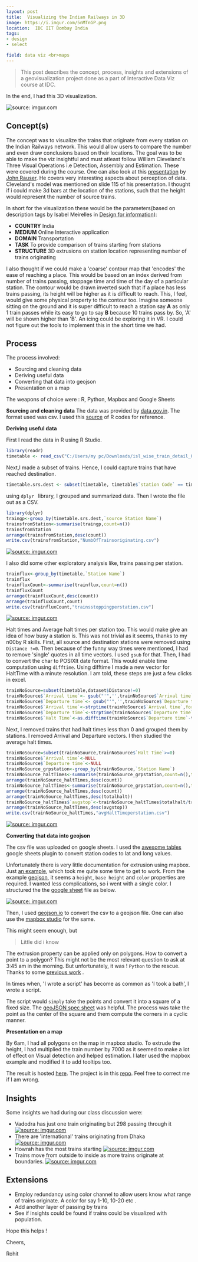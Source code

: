 ```yaml
---
layout: post
title:  Visualizing the Indian Railways in 3D
image: https://i.imgur.com/5nMTnGP.png
location:  IDC IIT Bombay India
tags:
- design
- select

field: data viz <br>maps
---
```


>This post describes the concept, process, insights and extensions of a geovisualization project done as a part of Interactive Data Viz course at IDC.

In the end, I had this 3D visualization.

<img src="https://i.imgur.com/5nMTnGP.png" title="source: imgur.com" />

Concept(s)
-------
The concept was to visualize the trains that originate from every station on the Indian Railways network. This would allow users to compare the number and even draw conclusions based on their locations. The goal was to be able to make the viz insightful and must atleast follow William Cleveland's Three Visual Operations i.e Detection, Assembly and Estimation. These were covered during the course. One can also look at this [presentation](https://www.slideshare.net/JohnRauser/how-humans-see-data) by [John Rauser](https://www.linkedin.com/in/jrauser/). He covers very interesting aspects about perception of data. Cleveland's model was mentioned on slide 115 of his presentation. I thought if i could make 3d bars at the location of the stations, such that the height would represent the number of source trains.

In short for the visualization these would be the parameters(based on description tags by Isabel Meirelles in [Design for information](http://isabelmeirelles.com/book-design-for-information/)):

- **COUNTRY** India
- **MEDIUM** Online Interactive application
- **DOMAIN** Transportation
- **TASK** To provide comparison of trains starting from stations
- **STRUCTURE** 3D extrusions on station location representing number of trains originating


I also thought if we could make a 'coarse' contour map that 'encodes' the ease of reaching a place. This would be based on an index derived from number of trains passing, stoppage time and time of the day of a particular station. The contour would be drawn inverted such that if a place has less trains passing, its height will be higher as it is difficult to reach. This, I feel, would give some physical property to the contour too. Imagine someone sitting on the ground and it is super difficult to reach a station say **A** as only 1 train passes while its easy to go to say **B** because 10 trains pass by. So, 'A' will be shown higher than 'B'. An icing could be exploring it in VR. I could not figure out the tools to implement this in the short time we had.

Process
------
The process involved:

- Sourcing and cleaning data
- Deriving useful data
- Converting that data into geojson
- Presentation on a map

The weapons of choice were : R, Python, Mapbox and Google Sheets

**Sourcing and cleaning data**
The data was provided by [data.gov.in](https://data.gov.in/catalog/indian-railways-train-time-table-0). The format used was csv.
I used this [source](https://rstudio-pubs-static.s3.amazonaws.com/105630_ac3d5832cb8c4c98bbc7f85d84de4ec9.html) of R codes for reference.

**Deriving useful data**

First I read the data in R using R Studio.

```r
library(readr)
timetable <- read_csv("C:/Users/my pc/Downloads/isl_wise_train_detail_03082015_v1.csv")
```
Next,I made a subset of trains. Hence, I could capture trains that have reached destination.

```r
timetable.srs.dest <- subset(timetable, timetable$`station Code` == timetable$`Destination station Code`)
```

using ```dplyr ```  library, I grouped and summarized data. Then I wrote the file out as a CSV.

```r
library(dplyr)
traingp<-group_by(timetable.srs.dest,`source Station Name`)
trainsfromStation<-summarise(traingp,count=n())
trainsfromStation
arrange(trainsfromStation,desc(count))
write.csv(trainsfromStation,"NumbOfTrainsoriginating.csv")

```
<a href="https://imgur.com/SI78wWt"><img src="https://i.imgur.com/SI78wWt.png" title="source: imgur.com" /></a>

I also did some other exploratory analysis like, trains passing per station.

```r
trainflux<-group_by(timetable,`Station Name`)
trainflux
trainfluxCount<-summarise(trainflux,count=n())
trainfluxCount
arrange(trainfluxCount,desc(count))
arrange(trainfluxCount,count)
write.csv(trainfluxCount,"trainsstoppingperstation.csv")
```

<a href="https://imgur.com/D6cfV6H"><img src="https://i.imgur.com/D6cfV6H.png" title="source: imgur.com" /></a>

Halt times and Average halt times per station too. This would make give an idea of how busy a station is. This was not trivial as it seems, thanks to my n00by R skills. First, all source and destination stations were removed using ``` Distance !=0```. Then because of the funny way times were mentioned, I had to remove 'single' quotes in all time vectors. I used ```gsub``` for that. Then, I had to convert the char to POSIXlt date format. This would enable time computation using ```difftime```. Using difftime I made a new vector for HaltTime with a minute resolution. I am told, these steps are just a few clicks in excel.

```r
trainNoSource=subset(timetable,dataset$Distance!=0)
trainNoSource$`Arrival time`<- gsub("'",'',trainNoSource$`Arrival time`)
trainNoSource$`Departure time`<- gsub("'",'',trainNoSource$`Departure time`)
trainNoSource$`Arrival time`<-strptime(trainNoSource$`Arrival time`,format = ("%H:%M:%S"))
trainNoSource$`Departure time`<-strptime(trainNoSource$`Departure time`,format = ("%H:%M:%S"))
trainNoSource$`Halt Time`<-as.difftime(trainNoSource$`Departure time`-trainNoSource$`Arrival time`,format = "%H:%M:%S",units="mins")
```
Next, I removed trains that had halt times less than 0 and grouped them by stations. I removed Arrival and Departure vectors. I then studied the average halt times.

```r
trainNoSource=subset(trainNoSource,trainNoSource$`Halt Time`>=0)
trainNoSource$`Arrival time`<-NULL
trainNoSource$`Departure time`<-NULL
trainNoSource_grpstation<-group_by(trainNoSource,`Station Name`)
trainNoSource_haltTimes<-summarise(trainNoSource_grpstation,count=n(),totalhalt=sum(trainNoSource_grpstation$`Halt Time`))
arrange(trainNoSource_haltTimes,desc(count))
trainNoSource_haltTimes<-summarise(trainNoSource_grpstation,count=n(),totalhalt=sum(`Halt Time`))
arrange(trainNoSource_haltTimes,desc(count))
arrange(trainNoSource_haltTimes,desc(totalhalt))
trainNoSource_haltTimes$`avgstop`<-trainNoSource_haltTimes$totalhalt/trainNoSource_haltTimes$'count'
arrange(trainNoSource_haltTimes,desc(avgstop))
write.csv(trainNoSource_haltTimes,"avgHaltTimeperstation.csv")
```
<a href="https://imgur.com/D6cfV6H"><img src="https://i.imgur.com/D6cfV6H.png" title="source: imgur.com" /></a>

**Converting that data into geojson**

The csv file was uploaded on google sheets. I used the [awesome tables](https://chrome.google.com/webstore/detail/geocode-by-awesome-table/cnhboknahecjdnlkjnlodacdjelippfg?hl=en) google sheets plugin to convert station codes to lat and long values.

Unfortunately there is very little documentation for extrusion using mapbox. Just [an example](https://www.mapbox.com/mapbox-gl-js/example/3d-extrusion-floorplan/), which took me quite some time to get to work. From the example [geojson](https://www.mapbox.com/mapbox-gl-js/assets/data/indoor-3d-map.geojson), it seems a ```height```, ```base height``` and ```color``` properties are required. I wanted less complications, so i went with a single color. I structured the the [google sheet](https://docs.google.com/spreadsheets/d/11PcWeaLH1PImgipF80lmdjKiA19Tn-BFoyatt3i5hMg/edit?usp=sharing) file as below.

<a href="https://imgur.com/wR2tvOi"><img src="https://i.imgur.com/wR2tvOi.png" title="source: imgur.com" /></a>

Then, I used [geojson.io](http://geojson.io) to convert the csv to a geojson file. One can also use the [mapbox studio](https://www.mapbox.com/studio/) for the same.

This might seem enough, but

> Little did i know

The extrusion property can be applied only on polygons. How to convert a point to a polygon? This might not be the most relevant question to ask at 3:45 am in the morning. But unfortunately, it was ! ```Python``` to the rescue. Thanks to some [previous work](https://s3-us-west-2.amazonaws.com/rohitgupta/main.html) .

In times when, 'I wrote a script' has become as common as 'I took a bath', I wrote a script.

The script would ```simply``` take the points and convert it into a square of a fixed size. The [geoJSON spec sheet](https://tools.ietf.org/html/rfc7946#section-3.1.6) was helpful. The process was take the point as the center of the square and them compute the corners in a cyclic manner.

**Presentation on a map**

By 6am, I had all polygons on the map in mapbox studio. To extrude the height, I had multiplied the train number by 7000 as it seemed to make a lot of effect on Visual detection and helped estimation. I later used the mapbox example and modified it to add tooltips too.

The result is hosted [here](http://rohitg.in/DataViz/index.html). The project is in this [repo](https://github.com/IndianTinker/DataViz). Feel free to correct me if I am wrong.

Insights
-------
Some insights we had during our class discussion were:

- Vadodra has just one train originating but 298 passing through it
  <a href="https://imgur.com/ltiPG0t"><img src="https://i.imgur.com/ltiPG0t.png" title="source: imgur.com" /></a>
- There are 'international' trains originating from Dhaka
  <a href="https://imgur.com/rhdnM7z"><img src="https://i.imgur.com/rhdnM7z.png" title="source: imgur.com" /></a>
- Howrah has the most trains starting
  <a href="https://imgur.com/fVqVIft"><img src="https://i.imgur.com/fVqVIft.png" title="source: imgur.com" /></a>
- Trains move from outside to inside as more trains originate at boundaries.
  <a href="https://imgur.com/u6F0xPr"><img src="https://i.imgur.com/u6F0xPr.png" title="source: imgur.com" /></a>

Extensions
----
- Employ redundancy using color channel to allow users know what range of trains originate. A color for say 1-10, 10-20 etc .
- Add another layer of passing by trains
- See if insights could be found if trains could be visualized with population.

Hope this helps !

Cheers,


Rohit
